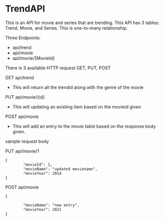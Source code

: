 # TrendAPI
This is an API for movie and series that are trending.
This API has 3 tables: Trend, Movie, and Series.
This is one-to-many relationship.

Three Endpoints:
- api/trend
- api/movie
- api/movie/{MovieId}

There is 3 available HTTP request
GET, PUT, POST

GET api/trend 
- This will return all the trendid along with the genre of the movie

PUT api/movie/{id}
- This will updating an existing item based on the movieid given

POST api/movie
- This will add an entry to the movie table based on the response body given.

sample request body

PUT api/movie/1
```
{
        "movieId": 1,
        "movieName": "updated moviename",
        "movieYear": 2014
}
```

POST api/movie
```
{
        
        "movieName": "new entry",
        "movieYear": 2021
}
```
